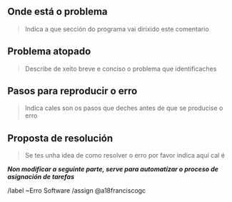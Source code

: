 ## Onde está o problema

> Indica a que sección do programa vai dirixido este comentario

## Problema atopado

> Describe de xeito breve e conciso o problema que identificaches

## Pasos para reproducir o erro

> Indica cales son os pasos que deches antes de que se producise o erro

## Proposta de resolución

> Se tes unha idea de como resolver o erro por favor indica aquí cal é

***Non modificar a seguinte parte, serve para automatizar o proceso de asignación de tarefas***

/label ~Erro Software
/assign @a18franciscogc
